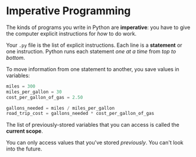 # Imperative Programming
The kinds of programs you write in Python are **imperative**:
you have to give the computer explicit instructions for _how_ to do work.

Your `.py` file is the list of explicit instructions.
Each line is a **statement** or one instruction.
Python runs each statement _one at a time_ from _top to bottom_.

To move information from one statement to another, you save values in variables:
```python
miles = 300
miles_per_gallon = 30
cost_per_gallon_of_gas = 2.50

gallons_needed = miles / miles_per_gallon
road_trip_cost = gallons_needed * cost_per_gallon_of_gas
```

The list of previously-stored variables that you can access is called the **current scope**.

You can only access values that you've stored _previously_.
You can't look into the future.
